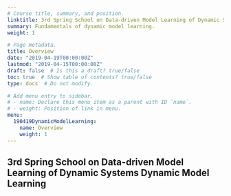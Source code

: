 ```yaml
---
# Course title, summary, and position.
linktitle: 3rd Spring School on Data-driven Model Learning of Dynamic Systems Dynamic Model Learning.
summary: Fundamentals of dynamic model learning. 
weight: 1

# Page metadata.
title: Overview
date: "2019-04-19T00:00:00Z"
lastmod: "2019-04-15T00:00:00Z"
draft: false  # Is this a draft? true/false
toc: true  # Show table of contents? true/false
type: docs  # Do not modify.

# Add menu entry to sidebar.
# - name: Declare this menu item as a parent with ID `name`.
# - weight: Position of link in menu.
menu:
  190419DynamicModelLearning:
    name: Overview
    weight: 1
---
```


## 3rd Spring School on Data-driven Model Learning of Dynamic Systems  Dynamic Model Learning


